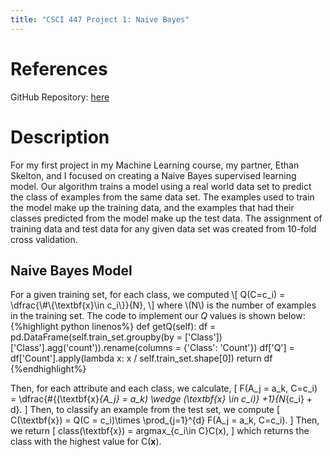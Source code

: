 ```yaml
---
title: "CSCI 447 Project 1: Naive Bayes"
---
```


<h1>References</h1>
GitHub Repository: <a href = "https://github.com/CategorIAN/CSCI447_Project_1">here</a>

<h1>Description</h1>

<p>
For my first project in my Machine Learning course, my partner, Ethan Skelton, and I focused on creating a Naive Bayes supervised learning model. Our algorithm trains a model using a real world data set to predict the class of examples from the same data set. The examples used to train the model make up the training data, and the examples that had their classes predicted from the model make up the test data. The assignment of training data and test data for any given data set was created from 10-fold cross validation. 
</p>

<h2>Naive Bayes Model</h2>

<p>
For a given training set, for each class, we computed
\[
Q(C=c_i) = \dfrac{\#\{\textbf{x}\in c_i\}}{N},
\]
where \(N\) is the number of examples in the training set. The code to implement our <i>Q</i> values is shown below:
{%highlight python linenos%}
def getQ(self):
        df = pd.DataFrame(self.train_set.groupby(by = ['Class'])['Class'].agg('count')).rename(columns =
                                                                                               {'Class': 'Count'})
        df['Q'] = df['Count'].apply(lambda x: x / self.train_set.shape[0])
        return df
{%endhighlight%}
  
  
Then, for each attribute and each class, we calculate, 
\[
F(A_j = a_k, C=c_i) = \dfrac{\#\{(\textbf{x}_{A_j} = a_k) \wedge (\textbf{x} \in c_i)\} +1}{N_{c_i} + d}.
\]
Then, to classify an example from the test set, we compute 
\[
C(\textbf{x}) = Q(C = c_i)\times \prod_{j=1}^{d} F(A_j = a_k, C=c_i).
\]
Then, we return 
\[
class(\textbf{x}) = argmax_{c_i\in C}C(x),
\]
which returns the class with the highest value for C(<b>x</b>).
</p>






